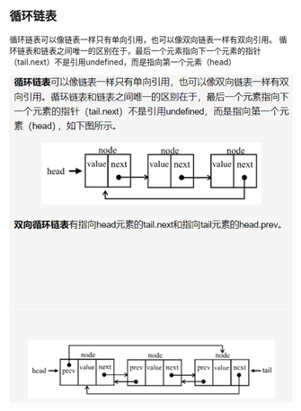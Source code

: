 ## 循环链表
循环链表可以像链表一样只有单向引用，也可以像双向链表一样有双向引用。
循环链表和链表之间唯一的区别在于，最后一个元素指向下一个元素的指针（tail.next）不是引用undefined，而是指向第一个元素（head）

![](./图2-循环链表.PNG)
